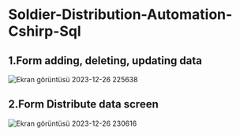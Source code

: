 # Soldier-Distribution-Automation-Cshirp-Sql


## 1.Form adding, deleting, updating data
![Ekran görüntüsü 2023-12-26 225638](https://github.com/Erkanerikci/Soldier-Distribution-Automation-Cshirp-Sql/assets/114212499/82c80707-ee81-4383-871b-de631e8773a1)

## 2.Form Distribute data screen
![Ekran görüntüsü 2023-12-26 230616](https://github.com/Erkanerikci/Soldier-Distribution-Automation-Cshirp-Sql/assets/114212499/70630eaf-356e-4cfe-ad1c-430acba3cbbe)
